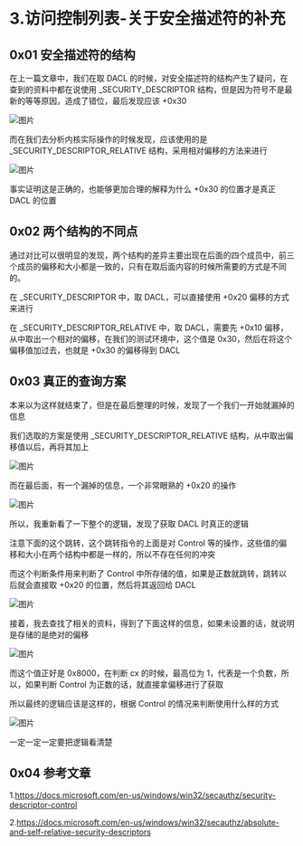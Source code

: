 # 3.访问控制列表-关于安全描述符的补充

## 0x01 安全描述符的结构

在上一篇文章中，我们在取 DACL 的时候，对安全描述符的结构产生了疑问，在查到的资料中都在说使用 \_SECURITY\_DESCRIPTOR 结构，但是因为符号不是最新的等等原因，造成了错位，最后发现应该 +0x30

![图片](https://img-blog.csdnimg.cn/img\_convert/eaea2398940bdcfd563c90395f15b4fd.png)

而在我们去分析内核实际操作的时候发现，应该使用的是 \_SECURITY\_DESCRIPTOR\_RELATIVE 结构，采用相对偏移的方法来进行

![图片](https://img-blog.csdnimg.cn/img\_convert/605dc68eb9ba8a0ab29d7b076649825d.png)

事实证明这是正确的，也能够更加合理的解释为什么 +0x30 的位置才是真正 DACL 的位置

## 0x02 两个结构的不同点

通过对比可以很明显的发现，两个结构的差异主要出现在后面的四个成员中，前三个成员的偏移和大小都是一致的，只有在取后面内容的时候所需要的方式是不同的。

在 \_SECURITY\_DESCRIPTOR 中，取 DACL，可以直接使用 +0x20 偏移的方式来进行

在 \_SECURITY\_DESCRIPTOR\_RELATIVE 中，取 DACL，需要先 +0x10 偏移，从中取出一个相对的偏移，在我们的测试环境中，这个值是 0x30，然后在将这个偏移值加过去，也就是 +0x30 的偏移得到 DACL

## 0x03 真正的查询方案

本来以为这样就结束了，但是在最后整理的时候，发现了一个我们一开始就漏掉的信息

我们选取的方案是使用 \_SECURITY\_DESCRIPTOR\_RELATIVE 结构，从中取出偏移值以后，再将其加上

![图片](https://img-blog.csdnimg.cn/img\_convert/84d8c753f6cc4be9adbe2f1ee7f07599.png)

而在最后面，有一个漏掉的信息，一个非常眼熟的 +0x20 的操作

![图片](https://img-blog.csdnimg.cn/img\_convert/7c873e9b378452374309e9bffba127ff.png)

所以，我重新看了一下整个的逻辑，发现了获取 DACL 时真正的逻辑

注意下面的这个跳转，这个跳转指令的上面是对 Control 等的操作，这些值的偏移和大小在两个结构中都是一样的，所以不存在任何的冲突

而这个判断条件用来判断了 Control 中所存储的值，如果是正数就跳转，跳转以后就会直接取 +0x20 的位置，然后将其返回给 DACL

![图片](https://img-blog.csdnimg.cn/img\_convert/153c030cc961c967adbe419ce3a1ad63.png)

接着，我去查找了相关的资料，得到了下面这样的信息，如果未设置的话，就说明是存储的是绝对的偏移

![图片](https://img-blog.csdnimg.cn/img\_convert/d408a8b511103e406785ede3333a5459.png)

而这个值正好是 0x8000，在判断 cx 的时候，最高位为 1，代表是一个负数，所以，如果判断 Control 为正数的话，就直接拿偏移进行了获取

所以最终的逻辑应该是这样的，根据 Control 的情况来判断使用什么样的方式

![图片](https://img-blog.csdnimg.cn/img\_convert/a6b4a190b9d4bd47573fa2d09dc364f8.png)

一定一定一定要把逻辑看清楚

## 0x04 参考文章

1.https://docs.microsoft.com/en-us/windows/win32/secauthz/security-descriptor-control

2.https://docs.microsoft.com/en-us/windows/win32/secauthz/absolute-and-self-relative-security-descriptors
